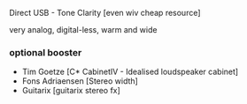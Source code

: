 Direct USB - Tone Clarity [even wiv cheap resource]

very analog, digital-less, warm and wide

### optional booster

- Tim Goetze [C* CabinetIV - Idealised loudspeaker cabinet]
- Fons Adriaensen [Stereo width]
- Guitarix [guitarix stereo fx]
